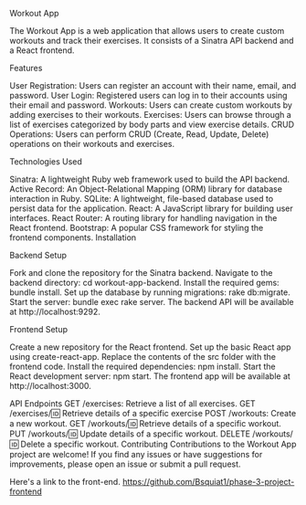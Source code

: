 Workout App


The Workout App is a web application that allows users to create custom workouts and track their exercises. It consists of a Sinatra API backend and a React frontend.

Features


User Registration: Users can register an account with their name, email, and password.
User Login: Registered users can log in to their accounts using their email and password.
Workouts: Users can create custom workouts by adding exercises to their workouts.
Exercises: Users can browse through a list of exercises categorized by body parts and view exercise details.
CRUD Operations: Users can perform CRUD (Create, Read, Update, Delete) operations on their workouts and exercises.

Technologies Used


Sinatra: A lightweight Ruby web framework used to build the API backend.
Active Record: An Object-Relational Mapping (ORM) library for database interaction in Ruby.
SQLite: A lightweight, file-based database used to persist data for the application.
React: A JavaScript library for building user interfaces.
React Router: A routing library for handling navigation in the React frontend.
Bootstrap: A popular CSS framework for styling the frontend components.
Installation


Backend Setup


Fork and clone the repository for the Sinatra backend.
Navigate to the backend directory: cd workout-app-backend.
Install the required gems: bundle install.
Set up the database by running migrations: rake db:migrate.
Start the server: bundle exec rake server.
The backend API will be available at http://localhost:9292.

Frontend Setup


Create a new repository for the React frontend.
Set up the basic React app using create-react-app.
Replace the contents of the src folder with the frontend code.
Install the required dependencies: npm install.
Start the React development server: npm start.
The frontend app will be available at http://localhost:3000.


API Endpoints
GET /exercises: Retrieve a list of all exercises.
GET /exercises/:id: Retrieve details of a specific exercise
POST /workouts: Create a new workout.
GET /workouts/:id: Retrieve details of a specific workout.
PUT /workouts/:id: Update details of a specific workout.
DELETE /workouts/:id: Delete a specific workout.
Contributing
Contributions to the Workout App project are welcome! If you find any issues or have suggestions for improvements, please open an issue or submit a pull request.

Here's a link to the front-end.
https://github.com/Bsquiat1/phase-3-project-frontend

